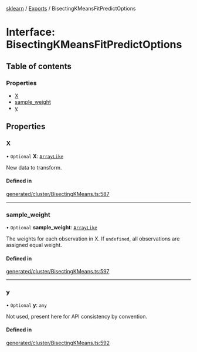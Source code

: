 [sklearn](../readme.md) / [Exports](../modules.md) / BisectingKMeansFitPredictOptions

# Interface: BisectingKMeansFitPredictOptions

## Table of contents

### Properties

- [X](BisectingKMeansFitPredictOptions.md#x)
- [sample\_weight](BisectingKMeansFitPredictOptions.md#sample_weight)
- [y](BisectingKMeansFitPredictOptions.md#y)

## Properties

### X

• `Optional` **X**: [`ArrayLike`](../modules.md#arraylike)

New data to transform.

#### Defined in

[generated/cluster/BisectingKMeans.ts:587](https://github.com/transitive-bullshit/scikit-learn-ts/blob/367336a/packages/sklearn/src/generated/cluster/BisectingKMeans.ts#L587)

___

### sample\_weight

• `Optional` **sample\_weight**: [`ArrayLike`](../modules.md#arraylike)

The weights for each observation in X. If `undefined`, all observations are assigned equal weight.

#### Defined in

[generated/cluster/BisectingKMeans.ts:597](https://github.com/transitive-bullshit/scikit-learn-ts/blob/367336a/packages/sklearn/src/generated/cluster/BisectingKMeans.ts#L597)

___

### y

• `Optional` **y**: `any`

Not used, present here for API consistency by convention.

#### Defined in

[generated/cluster/BisectingKMeans.ts:592](https://github.com/transitive-bullshit/scikit-learn-ts/blob/367336a/packages/sklearn/src/generated/cluster/BisectingKMeans.ts#L592)
